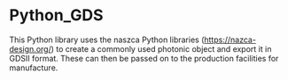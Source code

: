 # Python_GDS
This Python library uses the naszca Python libraries (https://nazca-design.org/) to create a commonly used photonic object and export it in GDSII format. These can then be passed on to the production facilities for manufacture.
